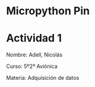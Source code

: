 # Micropython Pin
# Actividad 1

Nombre: Adell, Nicolás

Curso: 5º2º Aviónica

Materia: Adquisición de datos

